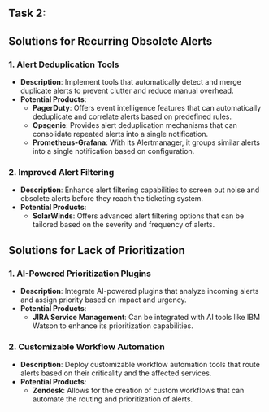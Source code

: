 ## Task 2:

## Solutions for Recurring Obsolete Alerts

### 1. **Alert Deduplication Tools**
- **Description**: Implement tools that automatically detect and merge duplicate alerts to prevent clutter and reduce manual overhead.
- **Potential Products**:
  - **PagerDuty**: Offers event intelligence features that can automatically deduplicate and correlate alerts based on predefined rules.
  - **Opsgenie**: Provides alert deduplication mechanisms that can consolidate repeated alerts into a single notification.
  - **Prometheus-Grafana**: With its Alertmanager, it groups similar alerts into a single notification based on configuration.

### 2. **Improved Alert Filtering**
- **Description**: Enhance alert filtering capabilities to screen out noise and obsolete alerts before they reach the ticketing system.
- **Potential Products**:
  - **SolarWinds**: Offers advanced alert filtering options that can be tailored based on the severity and frequency of alerts.

## Solutions for Lack of Prioritization

### 1. **AI-Powered Prioritization Plugins**
- **Description**: Integrate AI-powered plugins that analyze incoming alerts and assign priority based on impact and urgency.
- **Potential Products**:
  - **JIRA Service Management**: Can be integrated with AI tools like IBM Watson to enhance its prioritization capabilities.

### 2. **Customizable Workflow Automation**
- **Description**: Deploy customizable workflow automation tools that route alerts based on their criticality and the affected services.
- **Potential Products**:
  - **Zendesk**: Allows for the creation of custom workflows that can automate the routing and prioritization of alerts.
